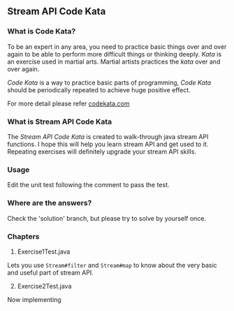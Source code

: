 ## Stream API Code Kata

### What is Code Kata?

To be an expert in any area, you need to practice basic things over and over again to be able to perform more difficult things or thinking deeply. _Kata_ is an exercise used in martial arts. Martial artists practices the _kata_ over and over again.

_Code Kata_ is a way to practice basic parts of programming, _Code Kata_ should be periodically repeated to achieve huge positive effect.

For more detail please refer [codekata.com](http://codekata.com/)

### What is Stream API Code Kata

The _Stream API Code Kata_ is created to walk-through java stream API functions. I hope this will help you learn stream API and get used to it. Repeating exercises will definitely upgrade your stream API skills.

### Usage

Edit the unit test following the comment to pass the test.

### Where are the answers?

Check the 'solution' branch, but please try to solve by yourself once.

### Chapters

1. Exercise1Test.java

Lets you use  `Stream#filter` and `Stream#map` to know about the very basic and useful part of stream API.

2. Exercise2Test.java

Now implementing